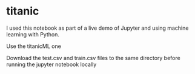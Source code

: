 # titanic

I used this notebook as part of a live demo of Jupyter and using machine learning with Python.

Use the titanicML one

Download the test.csv and train.csv files to the same directory before running the jupyter notebook locally
